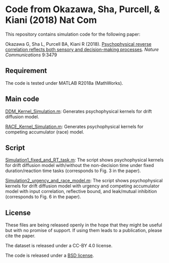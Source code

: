 # Code from Okazawa, Sha, Purcell, & Kiani (2018) Nat Com

This repository contains simulation code for the following paper:

Okazawa G, Sha L, Purcell BA, Kiani R (2018). [Psychophysical reverse correlation reflects both sensory and decision-making processes](https://www.nature.com/articles/s41467-018-05797-y). *Nature Communications* 9:3479

## Requirement

The code is tested under MATLAB R2018a (MathWorks).

## Main code

[DDM_Kernel_Simulation.m](./DDM_Kernel_Simulation.m): Generates psychophysical kernels for drift diffusion model.

[RACE_Kernel_Simulation.m](./RACE_Kernel_Simulation.m): Generates psychophysical kernels for competing accumulator (race) model.

## Script

[Simulation1_fixed_and_RT_task.m](./Simulation1_fixed_and_RT_task.m): The script shows psychophysical kernels for drift diffusion model with/without the non-decision time under fixed duration/reaction time tasks (corresponds to Fig. 3 in the paper).

[Simulation2_urgency_and_race_model.m](./Simulation2_urgency_and_race_model.m): The script shows psychophysical kernels for drift diffusion model with urgency and competing accumulator model with input correlation, reflective bound, and leak/mutual inhibition (corresponds to Fig. 6 in the paper).

## License

These files are being released openly in the hope that they might be useful but with no promise of support. If using them leads to a publication, please cite the paper.

The dataset is released under a CC-BY 4.0 license.

The code is released under a [BSD license](./LICENSE.md).
